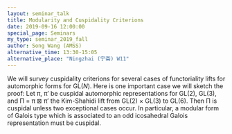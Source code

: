 ```yaml
---
layout: seminar_talk
title: Modularity and Cuspidality Criterions
date: 2019-09-16 12:00:00
special_page: Seminars
my_type: seminar_2019_fall
author: Song Wang (AMSS)
alternative_time: 13:30-15:05
alternative_place: "Ningzhai (宁斋) W11"
---
```


We will survey cuspidality criterions for several cases of functoriality lifts for automorphic forms for
GL(*N*). Here is one important case we will sketch the proof: Let
π, π′ be cuspidal automorphic representations for GL(2), GL(3), and Π = π ⊠ π′ the Kim-Shahidi lift from
GL(2) × GL(3) to GL(6). Then Π is cuspidal unless two exceptional cases occur.
In particular, a modular form of Galois type which is associated to an odd icosahedral Galois representation must be cuspidal.
